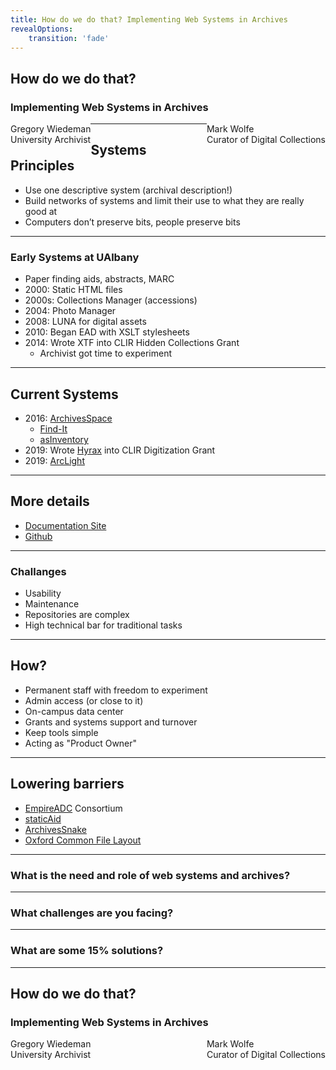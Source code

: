```yaml
---
title: How do we do that? Implementing Web Systems in Archives
revealOptions:
    transition: 'fade'
---
```

<style>
#fLeft {float: left; max-width: 50%;}
#fRight {float: right; max-width: 50%;}
#smallLink {font-size: 18px;}
.whitebg {background-color: #fff; margin-top: 30% !important; padding: 15px !important; border-radius: 15px;}
</style>

## How do we do that?
### Implementing Web Systems in Archives


<div id="fLeft">
Gregory Wiedeman<br/>
University Archivist
</div>
<div id="fRight">
Mark Wolfe<br/>
Curator of Digital Collections
</div>

---

## Systems Principles

* Use one descriptive system (archival description!)
* Build networks of systems and limit their use to what they are really good at
* Computers don’t preserve bits, people preserve bits

---

### Early Systems at UAlbany

* Paper finding aids, abstracts, MARC
* 2000: Static HTML files
* 2000s: Collections Manager (accessions)
* 2004: Photo Manager
* 2008: LUNA for digital assets
* 2010: Began EAD with XSLT stylesheets
* 2014: Wrote XTF into CLIR Hidden Collections Grant
    * Archivist got time to experiment

---

## Current Systems

* 2016: [ArchivesSpace](https://aspace.library.albany.edu/)
    * [Find-It](https://archives.albany.edu/find-it/)
    * [asInventory](https://github.com/UAlbanyArchives/asInventory)
* 2019: Wrote [Hyrax](https://archives.albany.edu/catalog) into CLIR Digitization Grant
* 2019: [ArcLight](https://archives.albany.edu/description/)

---

## More details

* [Documentation Site](https://archives.albany.edu)
* [Github](https://github.com/UAlbanyArchives)

---

### Challanges

* Usability
* Maintenance
* Repositories are complex
* High technical bar for traditional tasks

---

## How?

* Permanent staff with freedom to experiment
* Admin access (or close to it)
* On-campus data center
* Grants and systems support and turnover
* Keep tools simple
* Acting as "Product Owner"

---

## Lowering barriers

* [EmpireADC](https://www.empireadc.org/) Consortium
* [staticAid](https://hillelarnold.com/blog/2016/02/a-static-html-site-generator-for-archival-description/)
* [ArchivesSnake](https://github.com/archivesspace-labs/ArchivesSnake)
* [Oxford Common File Layout](https://ocfl.io/)

---

### What is the need and role of web systems and archives?

---

### What challenges are you facing?

---

### What are some 15% solutions?

---

## How do we do that?
### Implementing Web Systems in Archives


<div id="fLeft">
Gregory Wiedeman<br/>
University Archivist
</div>
<div id="fRight">
Mark Wolfe<br/>
Curator of Digital Collections
</div>